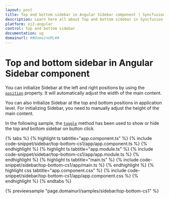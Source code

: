 ```yaml
---
layout: post
title: Top and bottom sidebar in Angular Sidebar component | Syncfusion
description: Learn here all about Top and bottom sidebar in Syncfusion Angular Sidebar component of Syncfusion Essential JS 2 and more.
platform: ej2-angular
control: Top and bottom sidebar 
documentation: ug
domainurl: ##DomainURL##
---
```


# Top and bottom sidebar in Angular Sidebar component

You can initialize Sidebar at the left and right positions by using the [`position`](https://ej2.syncfusion.com/angular/documentation/api/sidebar#position) property. It will automatically adjust the width of the main content.

You can also initialize Sidebar at the top and bottom positions in application level. For initializing Sidebar, you need to manually adjust the height of the main content.

In the following sample, the [`toggle`](https://ej2.syncfusion.com/angular/documentation/api/sidebar/#toggle) method has been used to show or hide the top and bottom sidebar on button click.

{% tabs %}
{% highlight ts tabtitle="app.component.ts" %}
{% include code-snippet/sidebar/top-bottom-cs1/app/app.component.ts %}
{% endhighlight %}
{% highlight ts tabtitle="app.module.ts" %}
{% include code-snippet/sidebar/top-bottom-cs1/app/app.module.ts %}
{% endhighlight %}
{% highlight ts tabtitle="main.ts" %}
{% include code-snippet/sidebar/top-bottom-cs1/app/main.ts %}
{% endhighlight %}
{% highlight css tabtitle="app.component.css" %}
{% include code-snippet/sidebar/top-bottom-cs1/app/app.component.css %}
{% endhighlight %}
{% endtabs %}
  
{% previewsample "page.domainurl/samples/sidebar/top-bottom-cs1" %}
